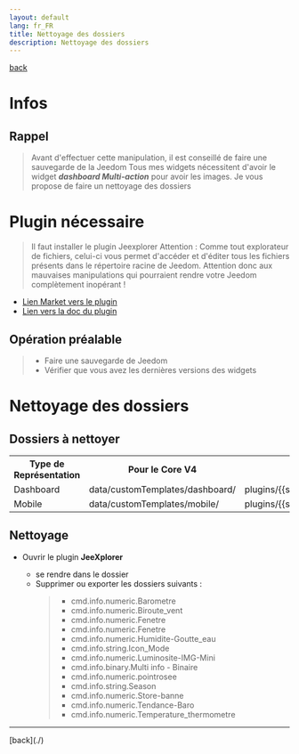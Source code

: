 ```yaml
---
layout: default
lang: fr_FR
title: Nettoyage des dossiers
description: Nettoyage des dossiers
---
```


[back](./)

# Infos

## Rappel

<blockquote>
Avant d'effectuer cette manipulation, il est conseillé de faire une sauvegarde de la Jeedom
Tous mes widgets nécessitent d'avoir le widget <b><i>dashboard Multi-action</i></b> pour avoir les images.
Je vous propose de faire un nettoyage des dossiers

</blockquote>

# Plugin nécessaire

<blockquote>
Il faut installer le plugin Jeexplorer
    Attention : Comme tout explorateur de fichiers, celui-ci vous permet d'accéder et d'éditer tous les fichiers présents dans le répertoire racine de Jeedom.
    Attention donc aux mauvaises manipulations qui pourraient rendre votre Jeedom complètement inopérant !
</blockquote>

- <a href="https://www.jeedom.com/market/index.php?v=d&p=market&type=plugin&categorie=programming&&name=JeeXplorer">Lien Market vers le plugin</a>
- <a href="https://kiboost.github.io/jeedom_docs/plugins/jeexplorer/fr_FR/">Lien vers la doc du plugin</a>

## Opération préalable

<blockquote>
    <ul>
        <li>Faire une sauvegarde de Jeedom</li>
        <li>Vérifier que vous avez les dernières versions des widgets</li>
    </ul>
</blockquote>

# Nettoyage des dossiers

## Dossiers à nettoyer

<CENTER>
    <TABLE width="100%">
        <TR>
            <th scope="col" width="26%">Type de Représentation</th>
            <th scope="col" width="37%">Pour le Core V4</th>
            <th scope="col" width="37%">Pour le Core V3</th>
        </TR>
        <TR>
            <TD width="26%">Dashboard</TD>
            <TD width="37%">data/customTemplates/dashboard/</TD>
            <TD width="37%">plugins/{{site.widget}}/core/template/dashboard/</TD>
        </TR>
        <TR>
            <TD width="26%">Mobile</TD>
            <TD width="37%">data/customTemplates/mobile/</TD>
            <TD width="37%">plugins/{{site.widget}}/core/template/mobile/</TD>
        </TR>
    </TABLE>
</CENTER>

## Nettoyage

<ul>
    <li>Ouvrir le plugin <b>JeeXplorer</b></li>
    <ul>
        <li>se rendre dans le dossier </li>
        <li>Supprimer ou exporter les dossiers suivants :</li>
        <blockquote>
            <ul>
                <li>cmd.info.numeric.Barometre</li>
                <li>cmd.info.numeric.Biroute_vent</li>
                <li>cmd.info.numeric.Fenetre</li>
                <li>cmd.info.numeric.Fenetre</li>
                <li>cmd.info.numeric.Humidite-Goutte_eau</li>
                <li>cmd.info.string.Icon_Mode</li>
                <li>cmd.info.numeric.Luminosite-IMG-Mini</li>
                <li>cmd.info.binary.Multi info - Binaire</li>
                <li>cmd.info.numeric.pointrosee</li>
                <li>cmd.info.string.Season</li>
                <li>cmd.info.numeric.Store-banne</li>
                <li>cmd.info.numeric.Tendance-Baro</li>
                <li>cmd.info.numeric.Temperature_thermometre</li>
            </ul>
        </blockquote>
    </ul>
</ul>

<hr />
[back](./)

